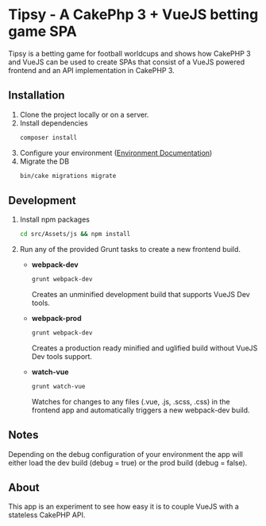 # Tipsy - A CakePhp 3 + VueJS betting game SPA 

Tipsy is a betting game for football worldcups and shows how CakePHP 3 and VueJS can be used to create SPAs that consist of a VueJS powered frontend and an API implementation in CakePHP 3. 

## Installation

1. Clone the project locally or on a server.
2. Install dependencies
    ```bash
    composer install
    ```
3. Configure your environment ([Environment Documentation](https://github.com/frankfoerster/cakephp-environment))
4. Migrate the DB
    ```bash
    bin/cake migrations migrate
    ```

## Development

1. Install npm packages
    ```bash
    cd src/Assets/js && npm install
    ```

2. Run any of the provided Grunt tasks to create a new frontend build.

    - **webpack-dev**
        ```bash
        grunt webpack-dev
        ```
        Creates an unminified development build that supports VueJS Dev tools.
    
    - **webpack-prod**
        ```bash
        grunt webpack-dev
        ```
        Creates a production ready minified and uglified build without VueJS Dev tools support.
    
    - **watch-vue**
        ```bash
        grunt watch-vue
        ```
        Watches for changes to any files (.vue, .js, .scss, .css) in the frontend app and automatically triggers a new webpack-dev build.

## Notes

Depending on the debug configuration of your environment the app will either load the dev build (debug = true) or the prod build (debug = false).

## About

This app is an experiment to see how easy it is to couple VueJS with a stateless CakePHP API.
